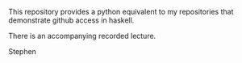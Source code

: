 This repository provides a python equivalent to my repositories that demonstrate github access in haskell. 

There is an accompanying recorded lecture.

Stephen
